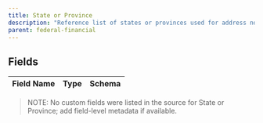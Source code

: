 ```yaml
---
title: State or Province
description: "Reference list of states or provinces used for address normalization."
parent: federal-financial
---
```


## Fields

| Field Name | Type | Schema |
|------------|------|--------|

> NOTE: No custom fields were listed in the source for State or Province; add field-level metadata if available.
